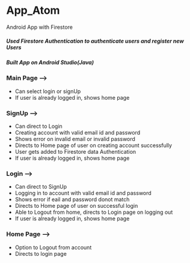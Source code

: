 # App_Atom
Android App with Firestore

##### Used Firestore Authentication to authenticate users and register new Users
##### Built App on Android Studio(Java) 

### Main Page -->
* Can select login or signUp
* If user is already logged in, shows home page

### SignUp -->
* Can direct to Login 
* Creating account with valid email id and password
* Shows error on invalid email or invalid password
* Directs to Home page of user on creating account successfully
* User gets added to Firestore data Authentication
* If user is already logged in, shows home page

### Login --> 
* Can direct to SignUp
* Logging in to account with valid email id and password
* Shows error if eail and password donot match
* Directs to Home page of user on successful login
* Able to Logout from home, directs to Login page on logging out
* If user is already logged in, shows home page

### Home Page -->
* Option to Logout from account
* Directs to login page


